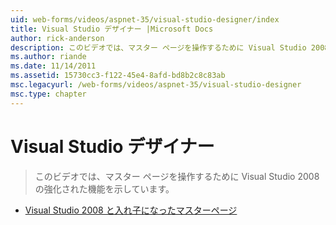 ```yaml
---
uid: web-forms/videos/aspnet-35/visual-studio-designer/index
title: Visual Studio デザイナー |Microsoft Docs
author: rick-anderson
description: このビデオでは、マスター ページを操作するために Visual Studio 2008 の強化された機能を示しています。
ms.author: riande
ms.date: 11/14/2011
ms.assetid: 15730cc3-f122-45e4-8afd-bd8b2c8c83ab
msc.legacyurl: /web-forms/videos/aspnet-35/visual-studio-designer
msc.type: chapter
---
```

<a name="visual-studio-designer"></a>Visual Studio デザイナー
====================
> このビデオでは、マスター ページを操作するために Visual Studio 2008 の強化された機能を示しています。


- [Visual Studio 2008 と入れ子になったマスターページ](visual-studio-2008-and-nested-masterpages.md)
